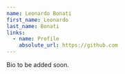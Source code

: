 ```yaml
---
name: Leonardo Bonati
first_name: Leonardo
last_name: Bonati
links:
  - name: Profile
    absolute_url: https://github.com
---
```


Bio to be added soon.